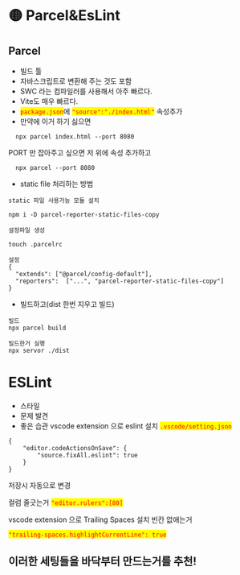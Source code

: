 # 🟡 Parcel\&EsLint

## Parcel

- 빌드 툴
- 자바스크립트로 변환해 주는 것도 포함
- SWC 라는 컴파일러를 사용해서 아주 빠르다.
- Vite도 매우 빠르다.
- <mark style="color:red;">`package.json`</mark>에 <mark style="color:red;">`"source":"./index.html"`</mark> 속성추가
- 만약에 이거 하기 싫으면

```
  npx parcel index.html --port 8080
```

PORT 만 잡아주고 싶으면 저 위에 속성 추가하고

```
  npx parcel --port 8080
```

- static file 처리하는 방법

```
static 파일 사용가능 모듈 설치

npm i -D parcel-reporter-static-files-copy

설정파일 생성

touch .parcelrc

설정
{
  "extends": ["@parcel/config-default"],
  "reporters":  ["...", "parcel-reporter-static-files-copy"]
}
```

- 빌드하고(dist 한번 지우고 빌드)

```
빌드
npx parcel build

빌드한거 실행
npx servor ./dist
```

# ESLint

- 스타일
- 문제 발견
- 좋은 습관
  vscode extension 으로 eslint 설치
  <mark style="color:red;">`.vscode/setting.json`</mark>

```
{
    "editor.codeActionsOnSave": {
        "source.fixAll.eslint": true
    }
}
```

저장시 자동으로 변경

컬럼 줄긋는거
<mark style="color:red;">`"editor.rulers":[80]`</mark>

vscode extension 으로 Trailing Spaces 설치
빈칸 없애는거

<mark style="color:red;">`"trailing-spaces.highlightCurrentLine": true`</mark>

## 이러한 세팅들을 바닥부터 만드는거를 추천!
